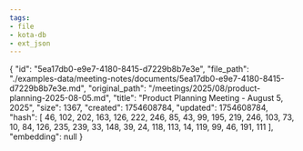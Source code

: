 ```yaml
---
tags:
- file
- kota-db
- ext_json
---
```

{
  "id": "5ea17db0-e9e7-4180-8415-d7229b8b7e3e",
  "file_path": "./examples-data/meeting-notes/documents/5ea17db0-e9e7-4180-8415-d7229b8b7e3e.md",
  "original_path": "/meetings/2025/08/product-planning-2025-08-05.md",
  "title": "Product Planning Meeting - August 5, 2025",
  "size": 1367,
  "created": 1754608784,
  "updated": 1754608784,
  "hash": [
    46,
    102,
    202,
    163,
    126,
    222,
    246,
    85,
    43,
    99,
    195,
    219,
    246,
    103,
    73,
    10,
    84,
    126,
    235,
    239,
    33,
    148,
    39,
    24,
    118,
    113,
    14,
    119,
    99,
    46,
    191,
    111
  ],
  "embedding": null
}